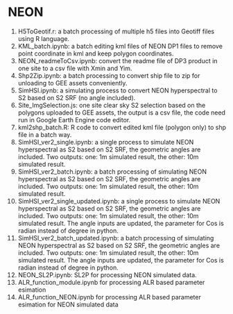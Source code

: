 # NEON

1. H5ToGeotif.r:  a batch processing of multiple h5 files into Geotiff files using R language.
2. KML_batch.ipynb: a batch editing kml files of NEON DP1 files to remove point coordinate in kml and keep polygon coordinates.
3. NEON_readmeToCsv.ipynb: convert the readme file of DP3 product in one site to a csv file with Xmin and Yim.
4. Shp2Zip.ipynb: a batch processing to convert ship file to zip for unloading to GEE assets conveniently.
5. SimHSI.ipynb: a simulating process to convert NEON hyperspectral to S2 based on S2 SRF (no angle included).
6. Site_ImgSelection.js: one site clear sky S2 selection based on the polygons uploaded to GEE assets, the output is a csv file, the code need run in Google Earth Engine code editor.
7. kml2shp_batch.R: R code to convert edited kml file (polygon only) to shp file in a batch way. 
8. SimHSI_ver2_single.ipynb: a single process to simulate NEON hyperspectral as S2 based on S2 SRF, the geometric angles are included. Two outputs: one: 1m simulated result, the other: 10m simulated result.
9. SimHSI_ver2_batch.ipynb: a batch processing of simulating NEON hyperspectral as S2 based on S2 SRF, the geometric angles are included. Two outputs: one: 1m simulated result, the other: 10m simulated result.
10. SimHSI_ver2_single_updated.ipynb: a single process to simulate NEON hyperspectral as S2 based on S2 SRF, the geometric angles are included. Two outputs: one: 1m simulated result, the other: 10m simulated result. The angle inputs are updated, the parameter for Cos is radian instead of degree in python.
11. SimHSI_ver2_batch_updated.ipynb: a batch processing of simulating NEON hyperspectral as S2 based on S2 SRF, the geometric angles are included. Two outputs: one: 1m simulated result, the other: 10m simulated result. The angle inputs are updated, the parameter for Cos is radian instead of degree in python.
12. NEON_SL2P.ipynb: SL2P for processing NEON simulated data.
13. ALR_function_module.ipynb for processing ALR based parameter esimation 
14. ALR_function_NEON.ipynb for processing ALR based parameter esimation for NEON simulated data 
